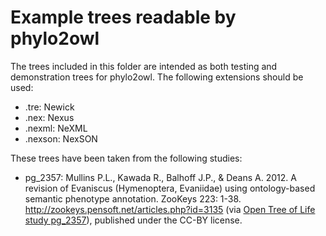 Example trees readable by phylo2owl
===================================

The trees included in this folder are intended as both testing
and demonstration trees for phylo2owl. The following extensions
should be used:

 * .tre: Newick
 * .nex: Nexus
 * .nexml: NeXML
 * .nexson: NexSON

These trees have been taken from the following studies:

 * pg_2357: Mullins P.L., Kawada R., Balhoff J.P., & Deans A. 2012. A revision of Evaniscus (Hymenoptera, Evaniidae) using ontology-based semantic phenotype annotation. ZooKeys 223: 1-38. http://zookeys.pensoft.net/articles.php?id=3135 (via [Open Tree of Life study pg_2357](https://tree.opentreeoflife.org/curator/study/view/pg_2357)), published under the CC-BY license.

